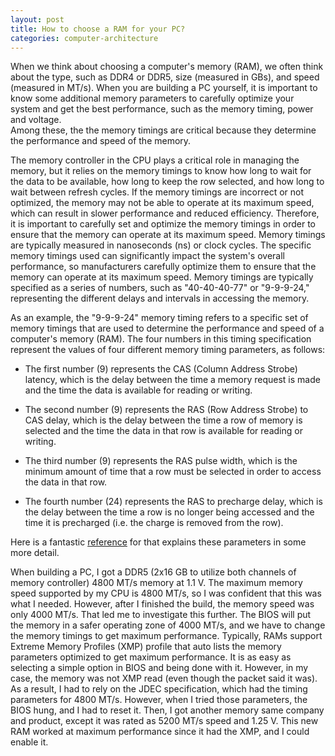 ```yaml
---
layout: post
title: How to choose a RAM for your PC?
categories: computer-architecture
---
```


When we think about choosing a computer's memory (RAM), we often think about the type, such as DDR4 or DDR5, size (measured in GBs), and speed (measured in MT/s). 
When you are building a PC yourself, it is important to know some additional memory parameters to carefully optimize your system and get the best performance, such as the memory timing, power and voltage.  
Among these, the the memory timings are critical because they determine the performance and speed of the memory. 

The memory controller in the CPU plays a critical role in managing the memory, but it relies on the memory timings to know how long to wait for the data to be available, how long to keep the row selected, and how long to wait between refresh cycles. If the memory timings are incorrect or not optimized, the memory may not be able to operate at its maximum speed, which can result in slower performance and reduced efficiency. Therefore, it is important to carefully set and optimize the memory timings in order to ensure that the memory can operate at its maximum speed. Memory timings are typically measured in nanoseconds (ns) or clock cycles. The specific memory timings used can significantly impact the system's overall performance, so manufacturers carefully optimize them to ensure that the memory can operate at its maximum speed. Memory timings are typically specified as a series of numbers, such as "40-40-40-77" or "9-9-9-24," representing the different delays and intervals in accessing the memory.

As an example, the "9-9-9-24" memory timing refers to a specific set of memory timings that are used to determine the performance and speed of a computer's memory (RAM). The four numbers in this timing specification represent the values of four different memory timing parameters, as follows:

* The first number (9) represents the CAS (Column Address Strobe) latency, which is the delay between the time a memory request is made and the time the data is available for reading or writing.

* The second number (9) represents the RAS (Row Address Strobe) to CAS delay, which is the delay between the time a row of memory is selected and the time the data in that row is available for reading or writing.

* The third number (9) represents the RAS pulse width, which is the minimum amount of time that a row must be selected in order to access the data in that row.

* The fourth number (24) represents the RAS to precharge delay, which is the delay between the time a row is no longer being accessed and the time it is precharged (i.e. the charge is removed from the row).

Here is a fantastic [reference](https://www.eetimes.com/understanding-ddr-sdram-timing-parameters/) for that explains these parameters in some more detail. 

When building a PC, I got a DDR5 (2x16 GB to utilize both channels of memory controller) 4800 MT/s memory at 1.1 V. The maximum memory speed supported by my CPU is 4800 MT/s, so I was confident that this was what I needed. However, after I finished the build, the memory speed was only 4000 MT/s. That led me to investigate this further. The BIOS will put the memory in a safer operating zone of 4000 MT/s, and we have to change the memory timings to get maximum performance. Typically, RAMs support Extreme Memory Profiles (XMP) profile that auto lists the memory parameters optimized to get maximum performance. It is as easy as selecting a simple option in BIOS and being done with it. However, in my case, the memory was not XMP read (even though the packet said it was). As a result, I had to rely on the JDEC specification, which had the timing parameters for 4800 MT/s. However, when I tried those parameters, the BIOS hung, and I had to reset it. Then, I got another memory same company and product, except it was rated as 5200 MT/s speed and 1.25 V. This new RAM worked at maximum performance since it had the XMP, and I could enable it.













